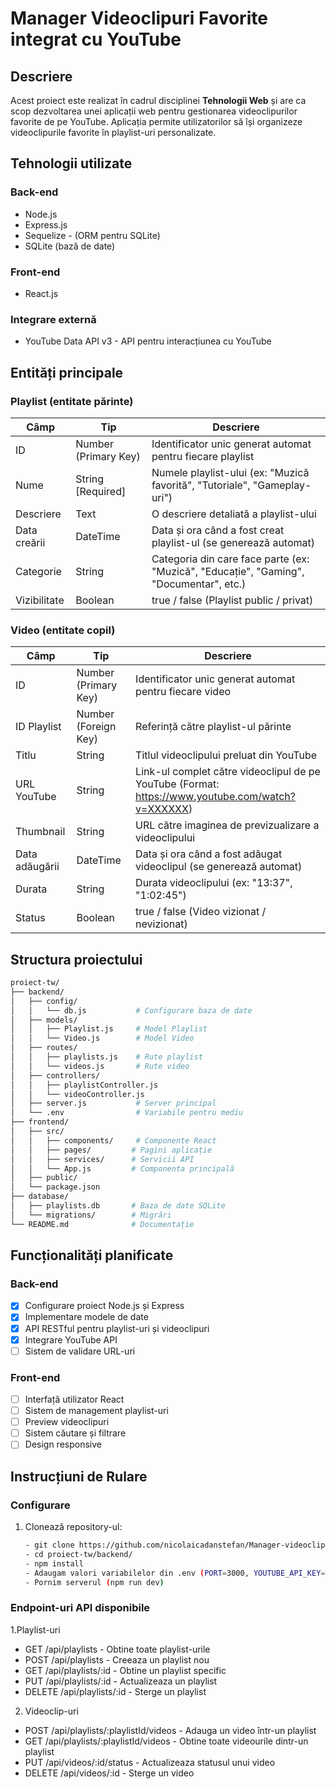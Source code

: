 # Manager Videoclipuri Favorite integrat cu YouTube

## Descriere
Acest proiect este realizat în cadrul disciplinei **Tehnologii Web** și are ca scop dezvoltarea unei aplicații web pentru gestionarea videoclipurilor favorite de pe YouTube. Aplicația permite utilizatorilor să își organizeze videoclipurile favorite în playlist-uri personalizate.

## Tehnologii utilizate

### Back-end
- Node.js
- Express.js
- Sequelize - (ORM pentru SQLite)
- SQLite (bază de date)

### Front-end
- React.js

### Integrare externă
- YouTube Data API v3 - API pentru interacțiunea cu YouTube

## Entități principale

### Playlist (entitate părinte)
| Câmp | Tip | Descriere |
|------|-----|-----------|
| ID | Number (Primary Key) | Identificator unic generat automat pentru fiecare playlist |
| Nume | String [Required] | Numele playlist-ului (ex: "Muzică favorită", "Tutoriale", "Gameplay-uri") |
| Descriere | Text | O descriere detaliată a playlist-ului |
| Data creării | DateTime | Data și ora când a fost creat playlist-ul (se generează automat) |
| Categorie | String | Categoria din care face parte (ex: "Muzică", "Educație", "Gaming", "Documentar", etc.) |
| Vizibilitate | Boolean | true / false (Playlist public / privat) |

### Video (entitate copil)
| Câmp | Tip | Descriere |
|------|-----|-----------|
| ID | Number (Primary Key) | Identificator unic generat automat pentru fiecare video |
| ID Playlist | Number (Foreign Key) | Referință către playlist-ul părinte |
| Titlu | String | Titlul videoclipului preluat din YouTube |
| URL YouTube | String | Link-ul complet către videoclipul de pe YouTube (Format: https://www.youtube.com/watch?v=XXXXXX) |
| Thumbnail | String | URL către imaginea de previzualizare a videoclipului |
| Data adăugării | DateTime | Data și ora când a fost adăugat videoclipul (se generează automat) |
| Durata | String | Durata videoclipului (ex: "13:37", "1:02:45") |
| Status | Boolean | true / false (Video vizionat / nevizionat) |

## Structura proiectului
```bash
proiect-tw/
├── backend/
│   ├── config/
│   │   └── db.js           # Configurare baza de date
│   ├── models/
│   │   ├── Playlist.js     # Model Playlist
│   │   └── Video.js        # Model Video
│   ├── routes/
│   │   ├── playlists.js    # Rute playlist
│   │   └── videos.js       # Rute video
│   ├── controllers/
│   │   ├── playlistController.js
│   │   └── videoController.js
│   ├── server.js           # Server principal
│   └── .env                # Variabile pentru mediu
├── frontend/
│   ├── src/
│   │   ├── components/     # Componente React
│   │   ├── pages/         # Pagini aplicație
│   │   ├── services/      # Servicii API
│   │   └── App.js         # Componenta principală
│   ├── public/
│   └── package.json
├── database/
│   ├── playlists.db       # Baza de date SQLite
│   └── migrations/        # Migrări
└── README.md              # Documentație
```

## Funcționalități planificate

### Back-end
- [x] Configurare proiect Node.js și Express
- [x] Implementare modele de date
- [x] API RESTful pentru playlist-uri și videoclipuri
- [x] Integrare YouTube API
- [ ] Sistem de validare URL-uri

### Front-end
- [ ] Interfață utilizator React
- [ ] Sistem de management playlist-uri
- [ ] Preview videoclipuri
- [ ] Sistem căutare și filtrare
- [ ] Design responsive

## Instrucțiuni de Rulare

### Configurare
1. Clonează repository-ul:
   ```bash
   - git clone https://github.com/nicolaicadanstefan/Manager-videoclipuri-favorite-integrata-cu-Youtube.git
   - cd proiect-tw/backend/
   - npm install
   - Adaugam valori variabilelor din .env (PORT=3000, YOUTUBE_API_KEY=cheia api-ul pentru youtube)
   - Pornim serverul (npm run dev)

### Endpoint-uri API disponibile
1.Playlist-uri
- GET /api/playlists - Obtine toate playlist-urile
- POST /api/playlists - Creeaza un playlist nou
- GET /api/playlists/:id - Obtine un playlist specific
- PUT /api/playlists/:id - Actualizeaza un playlist
- DELETE /api/playlists/:id - Sterge un playlist

2. Videoclip-uri
- POST /api/playlists/:playlistId/videos - Adauga un video într-un playlist
- GET /api/playlists/:playlistId/videos - Obtine toate videourile dintr-un playlist
- PUT /api/videos/:id/status - Actualizeaza statusul unui video
- DELETE /api/videos/:id - Sterge un video